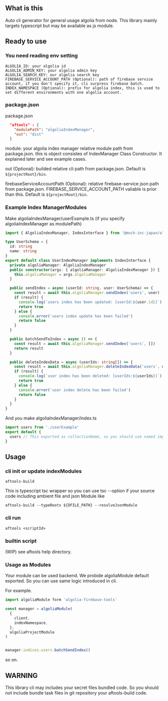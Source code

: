 ## What is this

Auto cli generator for general usage algolia from node.
This library mainly targets typescript but may be available as js module.

## Ready to use

### You need reading env setting

```
ALGOLIA_ID: your algolia id
ALGOLIA_ADMIN_KEY: your algolia admin key
ALGOLIA_SEARCH_KEY: our algolia search key
FIREBASE_SERVICE_ACCOUNT_PATH (Optional): path of firebase service account, if you don't specify it, cli surpress firebase batch.
INDEX_NAMESPACE (Optional): prefix for algolia index, this is used to set different environments with one algolia account.
```

### package.json

package.json
```package.json
  "aftools" : {
    "modulePath": "algoliaIndexManager",
    "out": "dist"
  }
```

module: your algolia index manager relative module path from package.json. this is object consistes of IndexManager Class Constructor. It explained later and see example cases.

out (Optional): builded relative cli path from package.json. Default is `${projectRoot}/bin`.

firebaseServiceAccountPath (Optional):  relative firebase-service json path from package.json. FIREBASE_SERVICE_ACCOUNT_PATH valiable is prior than this. Default is `${projectRoot}/bin`.

### Example Index ManagerModules


Make algoliaIndexManager/userExample.ts (if you specify algoliaIndexManager as modulePath)

```algoliaIndexManager/userExample.ts
import { AlgoliaIndexManager, IndexInterface } from '@moch-inc-japan/algolia-firebase-tools'

type UserSchema = {
  id: string
  name: string
}
export default class UserIndexManager implements IndexInterface {
  private algoliaManager: AlgoliaIndexManager
  public constructor(args: { algoliaManager: AlgoliaIndexManager }) {
    this.algoliaManager = args.algoliaManager
  }

  public sendIndex = async (userId: string, user: UserSchema) => {
    const result = await this.algoliaManager.sendIndex('users', user)
    if (result) {
      console.log(`users index has been updated: [userId:${user.id}]`)
      return true
    } else {
      console.error('users index update has been failed')
      return false
    }
  }

  public batchSendToIndex = async () => {
    const result = await this.algoliaManager.sendIndex('users', [])
    return result
  }

  public deleteIndexData = async (userIds: string[]) => {
    const result = await this.algoliaManager.deleteIndexData('users', userIds)
    if (result) {
      console.log(`user index has been deleted: [userIds:${userIds}]`)
      return true
    } else {
      console.error('user index delete has been failed')
      return false
    }
  }
}
```

And you make algoliaIndexManager/index.ts

```algoliaIndexManager/index.ts
import users from './userExample'
export default {
  users // This exported as collectionName, so you should use named import specify to collection id
}
```

## Usage


### cli init or update indexModules

```
aftools-build
```

This is typescript tsc wrapper so you can use tsc --option if your source code including ambient file and json Module like

```shell
aftools-build --typeRoots ${DFILE_PATH} --resolveJsonModule
```

### cli run

```
aftools <scriptId>
```

### builtin script

(WIP) see aftools help directory.


### Usage as Modules

Your module can be used backend. We probide algoliaModule default exported. So you can use same logic introduced in cli.

For example.

```example.ts
import algoliaModule form 'algolia-firebase-tools'

const manager = algoliaModule(
  {
    client,
    indexNamespace,
  },
  algoliaProjectModule
)


manager.indices.users.batchSendIndex()

```
so on.


## **WARNING**

This library cli may includes your secret files bundled code. So you should not include bundle task files in git repository your aftools-build code.
